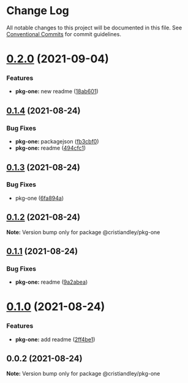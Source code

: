 # Change Log

All notable changes to this project will be documented in this file.
See [Conventional Commits](https://conventionalcommits.org) for commit guidelines.

# [0.2.0](https://github.com/cristiandley/lerna-actions/compare/@cristiandley/pkg-one@0.1.8...@cristiandley/pkg-one@0.2.0) (2021-09-04)


### Features

* **pkg-one:** new readme ([18ab601](https://github.com/cristiandley/lerna-actions/commit/18ab60145ec78924c57ebfd2f7271245b884c4bf))





## [0.1.4](https://github.com/cristiandley/lerna-actions/compare/@cristiandley/pkg-one@0.1.3...@cristiandley/pkg-one@0.1.4) (2021-08-24)


### Bug Fixes

* **pkg-one:** packagejson ([fb3cbf0](https://github.com/cristiandley/lerna-actions/commit/fb3cbf0ee67530970900cffa45300f15929b0f0b))
* **pkg-one:** readme ([494cfc1](https://github.com/cristiandley/lerna-actions/commit/494cfc1121f472fb4dda92290e5bc3110b0c9f18))





## [0.1.3](https://github.com/cristiandley/lerna-actions/compare/@cristiandley/pkg-one@0.1.2...@cristiandley/pkg-one@0.1.3) (2021-08-24)


### Bug Fixes

* pkg-one ([6fa894a](https://github.com/cristiandley/lerna-actions/commit/6fa894ab4d6000fd60357b3a62c1c9f28098ea5d))





## [0.1.2](https://github.com/cristiandley/lerna-actions/compare/@cristiandley/pkg-one@0.1.1...@cristiandley/pkg-one@0.1.2) (2021-08-24)

**Note:** Version bump only for package @cristiandley/pkg-one





## [0.1.1](https://github.com/cristiandley/lerna-actions/compare/@cristiandley/pkg-one@0.1.0...@cristiandley/pkg-one@0.1.1) (2021-08-24)


### Bug Fixes

* **pkg-one:** readme ([9a2abea](https://github.com/cristiandley/lerna-actions/commit/9a2abea293e1a31e4f3aea22a24f3c2f2135e475))





# [0.1.0](https://github.com/cristiandley/lerna-actions/compare/@cristiandley/pkg-one@0.0.2...@cristiandley/pkg-one@0.1.0) (2021-08-24)


### Features

* **pkg-one:** add readme ([2ff4be1](https://github.com/cristiandley/lerna-actions/commit/2ff4be1a02f4cec8570b3103f35e77d80cfdc485))





## 0.0.2 (2021-08-24)

**Note:** Version bump only for package @cristiandley/pkg-one
